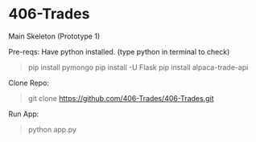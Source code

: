 # 406-Trades
Main Skeleton (Prototype 1)

Pre-reqs:
Have python installed. (type python in terminal to check)
> pip install pymongo
> pip install -U Flask
> pip install alpaca-trade-api

Clone Repo:
> git clone https://github.com/406-Trades/406-Trades.git

Run App:
> python app.py